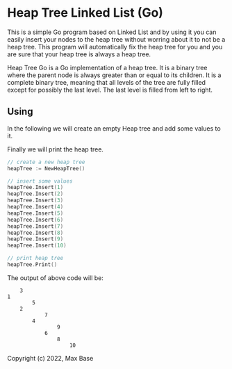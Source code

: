 # Heap Tree Linked List (Go)

This is a simple Go program based on Linked List and by using it you can easily insert your nodes to the heap tree without worring about it to not be a heap tree. This program will automatically fix the heap tree for you and you are sure that your heap tree is always a heap tree.

Heap Tree Go is a Go implementation of a heap tree. It is a binary tree where the parent node is always greater than or equal to its children. It is a complete binary tree, meaning that all levels of the tree are fully filled except for possibly the last level. The last level is filled from left to right.

## Using

In the following we will create an empty Heap tree and add some values to it.

Finally we will print the heap tree.

```go
// create a new heap tree
heapTree := NewHeapTree()

// insert some values
heapTree.Insert(1)
heapTree.Insert(2)
heapTree.Insert(3)
heapTree.Insert(4)
heapTree.Insert(5)
heapTree.Insert(6)
heapTree.Insert(7)
heapTree.Insert(8)
heapTree.Insert(9)
heapTree.Insert(10)

// print heap tree
heapTree.Print()
```

The output of above code will be:

```text
    3
1
        5
    2
            7
        4
                9
            6
                8
                    10
```

Copyright (c) 2022, Max Base
